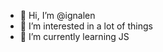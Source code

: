 - 👋 Hi, I’m @ignalen
- 👀 I’m interested in a lot of things
- 🌱 I’m currently learning JS

<!---
ignalen/ignalen is a ✨ special ✨ repository because its `README.md` (this file) appears on your GitHub profile.
You can click the Preview link to take a look at your changes.
--->
